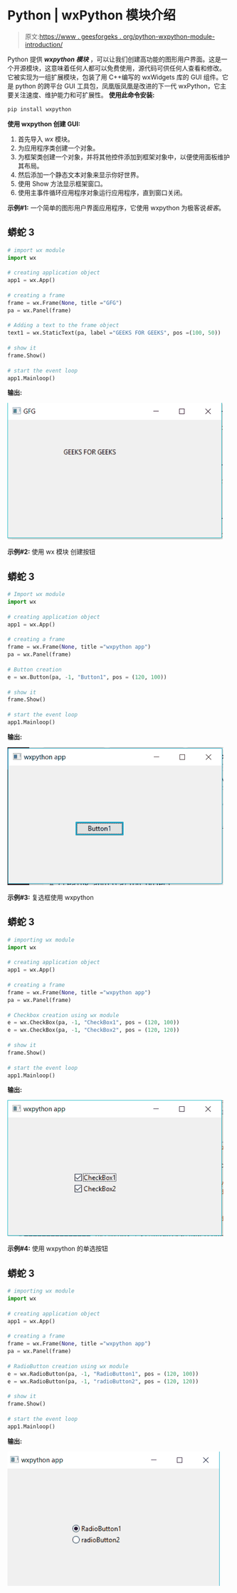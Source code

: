 # Python | wxPython 模块介绍

> 原文:[https://www . geesforgeks . org/python-wxpython-module-introduction/](https://www.geeksforgeeks.org/python-wxpython-module-introduction/)

Python 提供 ***wxpython 模块*** ，可以让我们创建高功能的图形用户界面。这是一个开源模块，这意味着任何人都可以免费使用，源代码可供任何人查看和修改。
它被实现为一组扩展模块，包装了用 C++编写的 wxWidgets 库的 GUI 组件。它是 python 的跨平台 GUI 工具包，凤凰版凤凰是改进的下一代 wxPython，它主要关注速度、维护能力和可扩展性。
**使用此命令安装:**

```py
pip install wxpython
```

**使用 wxpython 创建 GUI:**

1.  首先导入 *wx* 模块。
2.  为应用程序类创建一个对象。
3.  为框架类创建一个对象，并将其他控件添加到框架对象中，以便使用面板维护其布局。
4.  然后添加一个静态文本对象来显示你好世界。
5.  使用 Show 方法显示框架窗口。
6.  使用主事件循环应用程序对象运行应用程序，直到窗口关闭。

**示例#1:** 一个简单的图形用户界面应用程序，它使用 wxpython 为极客说*极客*。

## 蟒蛇 3

```py
# import wx module
import wx

# creating application object
app1 = wx.App()

# creating a frame
frame = wx.Frame(None, title ="GFG")
pa = wx.Panel(frame)

# Adding a text to the frame object
text1 = wx.StaticText(pa, label ="GEEKS FOR GEEKS", pos =(100, 50))

# show it
frame.Show()

# start the event loop
app1.Mainloop()
```

**输出:**

![](img/38ea42af222edb9519d6870c56d92de0.png)

**示例#2:** 使用 wx 模块
创建按钮

## 蟒蛇 3

```py
# Import wx module
import wx

# creating application object
app1 = wx.App()

# creating a frame
frame = wx.Frame(None, title ="wxpython app")
pa = wx.Panel(frame)

# Button creation
e = wx.Button(pa, -1, "Button1", pos = (120, 100))

# show it
frame.Show()

# start the event loop
app1.Mainloop()
```

**输出:**

![](img/b5443fdee9335c246540fe0dbd15ef78.png)

**示例#3:** 复选框使用 wxpython

## 蟒蛇 3

```py
# importing wx module
import wx

# creating application object
app1 = wx.App()

# creating a frame
frame = wx.Frame(None, title ="wxpython app")
pa = wx.Panel(frame)

# Checkbox creation using wx module
e = wx.CheckBox(pa, -1, "CheckBox1", pos = (120, 100))
e = wx.CheckBox(pa, -1, "CheckBox2", pos = (120, 120))

# show it
frame.Show()

# start the event loop
app1.Mainloop()
```

**输出:**

![](img/d992a79390eff8548f7d5fcbe2ecc07c.png)

**示例#4:** 使用 wxpython
的单选按钮

## 蟒蛇 3

```py
# importing wx module
import wx

# creating application object
app1 = wx.App()

# creating a frame
frame = wx.Frame(None, title ="wxpython app")
pa = wx.Panel(frame)

# RadioButton creation using wx module
e = wx.RadioButton(pa, -1, "RadioButton1", pos = (120, 100))
e = wx.RadioButton(pa, -1, "radioButton2", pos = (120, 120))

# show it
frame.Show()

# start the event loop
app1.Mainloop()
```

**输出:**

![](img/7859f69c2fafcb7892f591a43a5a56aa.png)